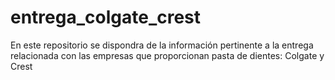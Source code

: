 # entrega_colgate_crest
En este repositorio se dispondra de la información pertinente a la entrega relacionada con las empresas que proporcionan pasta de dientes: Colgate y Crest
